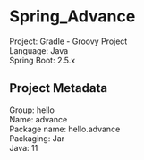 # Spring_Advance

Project: Gradle - Groovy Project <br>
Language: Java <br>
Spring Boot: 2.5.x <br>

## Project Metadata
Group: hello <br>
Name: advance <br>
Package name: hello.advance <br>
Packaging: Jar <br>
Java: 11 <br>
